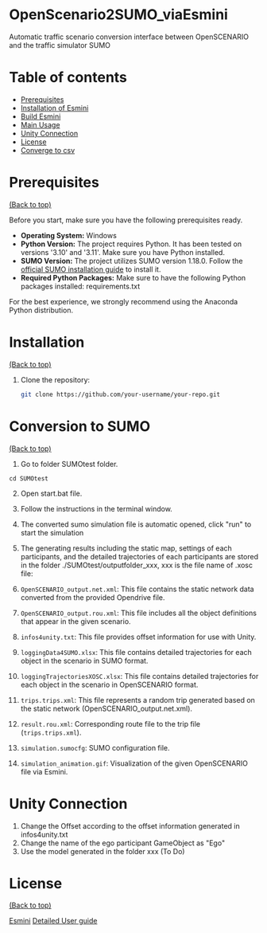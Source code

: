 # OpenScenario2SUMO_viaEsmini
Automatic traffic scenario conversion interface between OpenSCENARIO and the traffic simulator SUMO


# Table of contents

- [Prerequisites](#prerequisites)
- [Installation of Esmini](#installation-of-esmini)
- [Build Esmini](#build-esmini)
- [Main Usage](#main-usage)
- [Unity Connection](#unity-connection)
- [License](#license)
- [Converge to csv](#converge-to-csv)


# Prerequisites
[(Back to top)](#table-of-contents)

Before you start, make sure you have the following prerequisites ready.

- **Operating System:** Windows
- **Python Version:** The project requires Python. It has been tested on versions '3.10' and '3.11'. Make sure you have Python installed.
- **SUMO Version:** The project utilizes SUMO version 1.18.0. Follow the [official SUMO installation guide](https://sumo.dlr.de/docs/Installing/index.html) to install it.
- **Required Python Packages:** Make sure to have the following Python packages installed: requirements.txt


  
For the best experience, we strongly recommend using the Anaconda Python distribution.

# Installation
[(Back to top)](#table-of-contents)

1. Clone the repository:

   ```bash
   git clone https://github.com/your-username/your-repo.git
   ```





# Conversion to SUMO
[(Back to top)](#table-of-contents)

1. Go to folder SUMOtest folder.
```
cd SUMOtest
```

2. Open start.bat file.
   
3. Follow the instructions in the terminal window.
   
4. The converted sumo simulation file is automatic opened, click "run" to start the simulation
   
5. The generating results including the static map, settings of each participants, and the detailed trajectories of each participants are stored in the folder ./SUMOtest/outputfolder_xxx, xxx is the file name of .xosc file:  

  1. `OpenSCENARIO_output.net.xml`: This file contains the static network data converted from the provided Opendrive file.

  2. `OpenSCENARIO_output.rou.xml`: This file includes all the object definitions that appear in the given scenario.
  
  3. `infos4unity.txt`: This file provides offset information for use with Unity.
  
  4. `loggingData4SUMO.xlsx`: This file contains detailed trajectories for each object in the scenario in SUMO format.
  
  5. `loggingTrajectoriesXOSC.xlsx`: This file contains detailed trajectories for each object in the scenario in OpenSCENARIO format.
  
  6. `trips.trips.xml`: This file represents a random trip generated based on the static network (OpenSCENARIO_output.net.xml).
  
  7. `result.rou.xml`: Corresponding route file to the trip file (`trips.trips.xml`).
  
  8. `simulation.sumocfg`: SUMO configuration file.
  
  9. `simulation_animation.gif`: Visualization of the given OpenSCENARIO file via Esmini.











# Unity Connection

1. Change the Offset according to the offset information generated in infos4unity.txt 
2. Change the name of the ego participant GameObject as "Ego"
3. Use the model generated in the folder xxx (To Do)



# License

[(Back to top)](#table-of-contents)




[Esmini](https://github.com/esmini/esmini.git)
[Detailed User guide](https://esmini.github.io)


